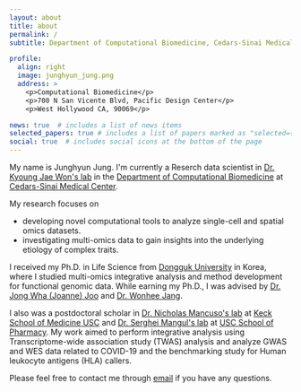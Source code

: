 ```yaml
---
layout: about
title: about
permalink: /
subtitle: Department of Computational Biomedicine, Cedars-Sinai Medical Center

profile:
  align: right
  image: junghyun_jung.png
  address: >
    <p>Computational Biomedicine</p>
    <p>700 N San Vicente Blvd, Pacific Design Center</p>
    <p>West Hollywood CA, 90069</p>

news: true  # includes a list of news items
selected_papers: true # includes a list of papers marked as "selected={true}"
social: true  # includes social icons at the bottom of the page
---
```


My name is Junghyun Jung. I'm currently a Reserch data scientist in [Dr. Kyoung Jae Won's lab](https://www.cedars-sinai.edu/research/labs/won.html) in the [Department of Computational Biomedicine](https://www.cedars-sinai.edu/research/departments-institutes/computational-biomedicine.html) at [Cedars-Sinai Medical Center](https://www.cedars-sinai.org/).


My research focuses on 
 - developing novel computational tools to analyze single-cell and spatial omics datasets.
 - investigating multi-omics data to gain insights into the underlying etiology of complex traits.

I received my Ph.D. in Life Science from [Dongguk University](https://www.dongguk.edu/eng/main) in Korea, where I studied multi-omics integrative analysis  and method development for functional genomic data. While earning my Ph.D., I was advised by [Dr. Jong Wha (Joanne) Joo](https://cblab.yolasite.com/) and [Dr. Wonhee Jang](https://sites.google.com/view/dgu-janglab).

I also was a postdoctoral scholar in 
[Dr. Nicholas Mancuso's lab](https://www.mancusolab.com/) at [Keck School of Medicine USC](https://www.keckmedicine.org/) and [Dr. Serghei Mangul's lab](https://mangul-lab-usc.github.io/) at [USC School of Pharmacy](https://pharmacyschool.usc.edu/). My work aimed to perform integrative analysis using Transcriptome-wide association study (TWAS) analysis and analyze GWAS and WES data related to COVID-19 and the benchmarking study for Human leukocyte antigens (HLA) callers.

Please feel free to contact me through [email](mailto:junghyun.jung@cshs.org) if you have any questions.
